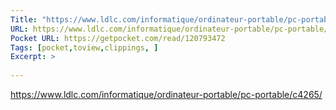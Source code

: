 ```yaml
---
Title: "https://www.ldlc.com/informatique/ordinateur-portable/pc-portable/c4265/"
URL: https://www.ldlc.com/informatique/ordinateur-portable/pc-portable/c4265/
Pocket URL: https://getpocket.com/read/120793472
Tags: [pocket,toview,clippings, ]
Excerpt: >
    
---
```




https://www.ldlc.com/informatique/ordinateur-portable/pc-portable/c4265/

